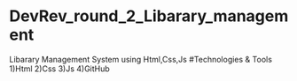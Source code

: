 # DevRev_round_2_Libarary_management
   Libarary Management System using Html,Css,Js
#Technologies & Tools
   1)Html
   2)Css
   3)Js
   4)GitHub
